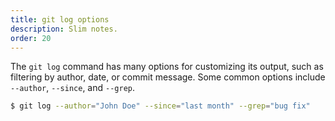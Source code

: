 ```yaml
---
title: git log options
description: Slim notes.
order: 20
---
```


The `git log` command has many options for customizing its output, such as filtering by author, date, or commit message. Some common options include `--author`, `--since`, and `--grep`.

```bash
$ git log --author="John Doe" --since="last month" --grep="bug fix"
```

